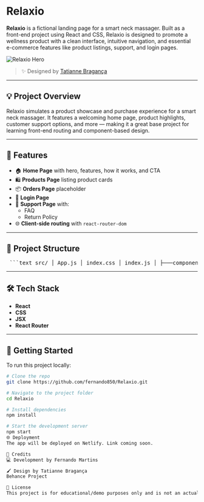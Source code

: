# Relaxio

**Relaxio** is a fictional landing page for a smart neck massager. Built as a front-end project using React and CSS, Relaxio is designed to promote a wellness product with a clean interface, intuitive navigation, and essential e-commerce features like product listings, support, and login pages.

![Relaxio Hero](https://mir-s3-cdn-cf.behance.net/project_modules/1400/c1171f168533079.64372862df39d.jpg)

> ✨ Designed by [Tatianne Bragança](https://www.behance.net/gallery/168533079/Landing-Page-Relaxio)

---

## 💡 Project Overview

Relaxio simulates a product showcase and purchase experience for a smart neck massager. It features a welcoming home page, product highlights, customer support options, and more — making it a great base project for learning front-end routing and component-based design.

---

## 🚀 Features

- 🏠 **Home Page** with hero, features, how it works, and CTA
- 🛍️ **Products Page** listing product cards
- 📦 **Orders Page** placeholder
- 🔐 **Login Page**
- 💬 **Support Page** with:
  - FAQ
  - Return Policy
- 🌐 **Client-side routing** with `react-router-dom`

---

## 📁 Project Structure

<pre> ```text src/ │ App.js │ index.css │ index.js │ ├───components/ │ │ CallToAction.js │ │ Features.js │ │ Hero.js │ │ Home.js │ │ HowItWorks.js │ │ Login.js │ │ Navbar.js │ │ SupportSection.js │ │ │ ├───Footer/ │ │ │ Footer.js │ │ │ FooterAppAds.js │ │ │ FooterBottom.js │ │ │ FooterButtons.js │ │ │ LogoBottom.js │ │ │ ├───Orders/ │ │ │ Orders.js │ │ │ OrderStatus.js │ │ │ ├───Products/ │ │ │ FlashSale.js │ │ │ Products.js │ │ │ ProductShowcase.js │ │ │ └───Support/ │ │ CallSupport.js │ │ CustomerSupport.js │ │ Support.js │ │ VirtualAssistant.js │ │ │ ├───FAQ/ │ │ │ FAQ.js │ │ │ └───ReturnPolicy/ │ │ ReturnPolicy.js │ └───styles/ │ CallToAction.css │ Faq.css │ Features.css │ Footer.css │ Hero.css │ HowItWorks.css │ Login.css │ LogoBottom.css │ Navbar.css │ OrderStatus.css │ Products.css │ Support.css │ SupportSection.css │ VirtualAssistant.css ``` </pre>

---

## 🛠️ Tech Stack

- **React**
- **CSS**
- **JSX**
- **React Router**

---

## 🧪 Getting Started

To run this project locally:

```bash
# Clone the repo
git clone https://github.com/fernando850/Relaxio.git

# Navigate to the project folder
cd Relaxio

# Install dependencies
npm install

# Start the development server
npm start
🌐 Deployment
The app will be deployed on Netlify. Link coming soon.

🎨 Credits
💻 Development by Fernando Martins

🖌️ Design by Tatianne Bragança
Behance Project

📄 License
This project is for educational/demo purposes only and is not an actual product.

